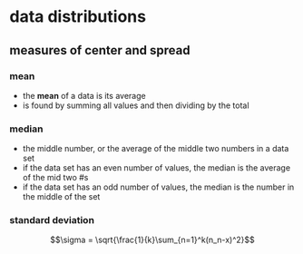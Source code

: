 # data distributions

## measures of center and spread

### mean
- the **mean** of a data is its average
- is found by summing all values and then dividing by the total

### median
- the middle number, or the average of the middle two numbers in a data set
- if the data set has an even number of values, the median is the average of the mid two #s
- if the data set has an odd number of values, the median is the number in the middle of the set

### standard deviation

```math
\sigma = \sqrt{\frac{1}{k}\sum_{n=1}^k(n_n-x)^2}
```

